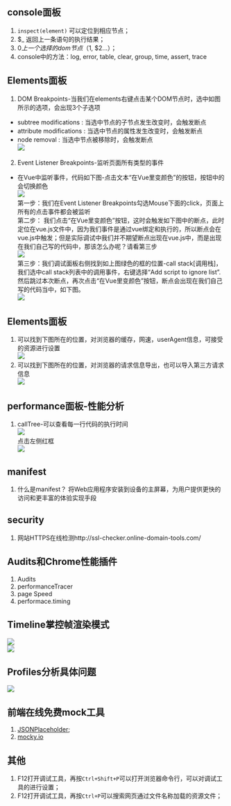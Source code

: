 
## console面板
1. `inspect(element)`  可以定位到相应节点；
2. $_ 返回上一条语句的执行结果；
3. $0 上一个选择的dom节点（$1, $2...）；
4. console中的方法：log, error, table, clear, group, time, assert, trace

## Elements面板
1. DOM Breakpoints-当我们在elements右键点击某个DOM节点时，选中如图所示的选项，会出现3个子选项<br/>
  * subtree modifications : 当选中节点的子节点发生改变时，会触发断点<br/>
  * attribute modifications : 当选中节点的属性发生改变时，会触发断点<br/>
  * node removal : 当选中节点被移除时，会触发断点<br/>
![](./images/debug/005.png)<br/>

2. Event Listener Breakpoints-监听页面所有类型的事件
  * 在Vue中监听事件，代码如下图-点击文本“在Vue里变颜色”的按钮，按钮中的会切换颜色<br/>
  ![](./images/debug/006.png)<br/>
  第一步：我们在Event Listener Breakpoints勾选Mouse下面的click，页面上所有的点击事件都会被监听<br/>
  第二步： 我们点击“在Vue里变颜色”按钮，这时会触发如下图中的断点，此时定位在vue.js文件中，因为我们事件是通过vue绑定和执行的，所以断点会在vue.js中触发；但是实际调试中我们并不期望断点出现在vue.js中，而是出现在我们自己写的代码中，那该怎么办呢？请看第三步<br/>
  ![](./images/debug/007.png)<br/>
  第三步：我们调试面板右侧找到如上图绿色的框的位置-call stack[调用栈]，我们选中call stack列表中的调用事件，右键选择“Add script to ignore list”.然后跳过本次断点，再次点击“在Vue里变颜色”按钮，断点会出现在我们自己写的代码当中，如下图。<br/>
  ![](./images/debug/008.png)<br/>

## Elements面板
1. 可以找到下图所在的位置，对浏览器的缓存，网速，userAgent信息，可接受的资源进行设置<br/>
  ![](./images/debug/009.png)<br/>
2. 可以找到下图所在的位置，对浏览器的请求信息导出，也可以导入第三方请求信息<br/>
  ![](./images/debug/010.png)<br/>
## performance面板-性能分析
1. callTree-可以查看每一行代码的执行时间<br/>
  ![](./images/debug/011.png)<br/>
  点击左侧红框<br/>
  ![](./images/debug/012.png)<br/>

## manifest
1. 什么是manifest？
将Web应用程序安装到设备的主屏幕，为用户提供更快的访问和更丰富的体验实现手段

## security
1. 网站HTTPS在线检测http://ssl-checker.online-domain-tools.com/

## Audits和Chrome性能插件
1. Audits
2. performanceTracer
3. page Speed
4. performace.timing

## Timeline掌控帧渲染模式
![](./images/debug/002.png)<br/>
![](./images/debug/003.png)<br/>
## Profiles分析具体问题
![](./images/debug/004.png)<br/>



## 前端在线免费mock工具
1. [JSONPlaceholder](http://jsonplaceholder.typicode.com/);
2. [mocky.io](https://designer.mocky.io/)

## 其他
1. F12打开调试工具，再按`Ctrl+Shift+P`可以打开浏览器命令行，可以对调试工具的进行设置；
2. F12打开调试工具，再按`Ctrl+P`可以搜索网页通过文件名称加载的资源文件；
